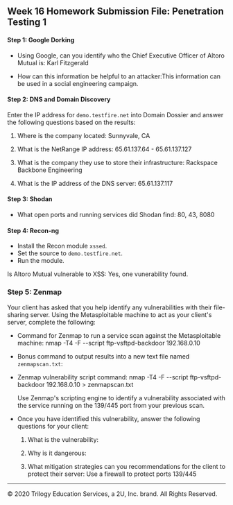## Week 16 Homework Submission File: Penetration Testing 1

#### Step 1: Google Dorking


- Using Google, can you identify who the Chief Executive Officer of Altoro Mutual is: Karl Fitzgerald

- How can this information be helpful to an attacker:This information can be used in a social engineering campaign.



#### Step 2: DNS and Domain Discovery

Enter the IP address for `demo.testfire.net` into Domain Dossier and answer the following questions based on the results:

  1. Where is the company located: Sunnyvale, CA

  2. What is the NetRange IP address: 65.61.137.64 - 65.61.137.127
  
  3. What is the company they use to store their infrastructure: Rackspace Backbone Engineering

  4. What is the IP address of the DNS server: 65.61.137.117
  
#### Step 3: Shodan

- What open ports and running services did Shodan find: 80, 43, 8080

#### Step 4: Recon-ng

- Install the Recon module `xssed`. 
- Set the source to `demo.testfire.net`. 
- Run the module. 

Is Altoro Mutual vulnerable to XSS: Yes, one vunerability found.

### Step 5: Zenmap

Your client has asked that you help identify any vulnerabilities with their file-sharing server. Using the Metasploitable machine to act as your client's server, complete the following:

- Command for Zenmap to run a service scan against the Metasploitable machine: nmap -T4 -F --script ftp-vsftpd-backdoor 192.168.0.10
 
- Bonus command to output results into a new text file named `zenmapscan.txt`:

- Zenmap vulnerability script command: nmap -T4 -F --script ftp-vsftpd-backdoor 192.168.0.10 > zenmapscan.txt
  
  Use Zenmap's scripting engine to identify a vulnerability associated with the service running on the 139/445 port from your previous scan.
- Once you have identified this vulnerability, answer the following questions for your client:
  
  1. What is the vulnerability:

  2. Why is it dangerous:

  3. What mitigation strategies can you recommendations for the client to protect their server: Use a firewall to protect ports 139/445

---
© 2020 Trilogy Education Services, a 2U, Inc. brand. All Rights Reserved.  

